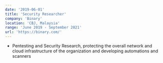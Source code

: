 ```yaml
---
date: '2019-06-01'
title: 'Security Researcher'
company: 'Binary'
location: 'CBJ, Malaysia'
range: 'June 2019 - September 2021'
url: 'https://binary.com/'
---
```


- Pentesting and Security Research, protecting the overall network and cloud infrastructure of the organization and developing automations and scanners